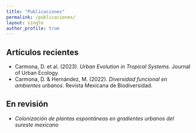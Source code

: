 ```yaml
---
title: "Publicaciones"
permalink: /publicaciones/
layout: single
author_profile: true
---
```


## Artículos recientes

- Carmona, D. et al. (2023). *Urban Evolution in Tropical Systems*. Journal of Urban Ecology.
- Carmona, D. & Hernández, M. (2022). *Diversidad funcional en ambientes urbanos*. Revista Mexicana de Biodiversidad.

## En revisión

- *Colonización de plantas espontáneas en gradientes urbanos del sureste mexicano*
